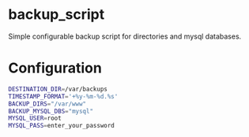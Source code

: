 # backup_script

Simple configurable backup script for directories and mysql databases.

# Configuration

```sh
DESTINATION_DIR=/var/backups
TIMESTAMP_FORMAT='+%y-%m-%d.%s'
BACKUP_DIRS="/var/www"
BACKUP_MYSQL_DBS="mysql"
MYSQL_USER=root
MYSQL_PASS=enter_your_password
```
